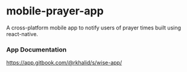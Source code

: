 # mobile-prayer-app
A cross-platform mobile app to notify users of prayer times built using react-native.

### App Documentation
https://app.gitbook.com/@rkhalid/s/wise-app/
